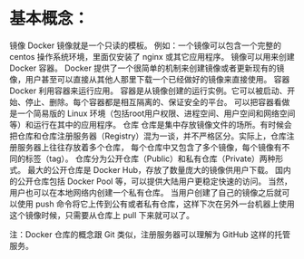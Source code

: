# 基本概念：
  镜像
    Docker 镜像就是一个只读的模板。
    例如：一个镜像可以包含一个完整的 centos 操作系统环境，里面仅安装了 nginx 或其它应用程序。
    镜像可以用来创建 Docker 容器。
    Docker 提供了一个很简单的机制来创建镜像或者更新现有的镜像，用户甚至可以直接从其他人那里下载一个已经做好的镜像来直接使用。
 容器
    Docker 利用容器来运行应用。
    容器是从镜像创建的运行实例。它可以被启动、开始、停止、删除。每个容器都是相互隔离的、保证安全的平台。
    可以把容器看做是一个简易版的 Linux 环境（包括root用户权限、进程空间、用户空间和网络空间等）和运行在其中的应用程序。
 仓库
    仓库是集中存放镜像文件的场所。有时候会把仓库和仓库注册服务器（Registry）混为一谈，并不严格区分。实际上，仓库注册服务器上往往存放着多个仓库，
    每个仓库中又包含了多个镜像，每个镜像有不同的标签（tag）。
仓库分为公开仓库（Public）和私有仓库（Private）两种形式。
最大的公开仓库是 Docker Hub，存放了数量庞大的镜像供用户下载。 国内的公开仓库包括 Docker Pool 等，可以提供大陆用户更稳定快速的访问。
当然，用户也可以在本地网络内创建一个私有仓库。
当用户创建了自己的镜像之后就可以使用 push 命令将它上传到公有或者私有仓库，这样下次在另外一台机器上使用这个镜像时候，只需要从仓库上 pull 下来就可以了。

注：Docker 仓库的概念跟 Git 类似，注册服务器可以理解为 GitHub 这样的托管服务。






